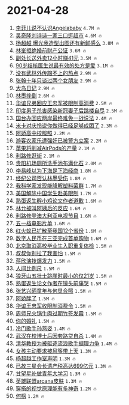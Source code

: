 # 2021-04-28

1. [李菲儿说不认识Angelababy](https://s.weibo.com/weibo?q=%23%E6%9D%8E%E8%8F%B2%E5%84%BF%E8%AF%B4%E4%B8%8D%E8%AE%A4%E8%AF%86Angelababy%23&Refer=top) `4.7M 🔥`
1. [吴奇隆刘诗诗一家三口逛超市](https://s.weibo.com/weibo?q=%23%E5%90%B4%E5%A5%87%E9%9A%86%E5%88%98%E8%AF%97%E8%AF%97%E4%B8%80%E5%AE%B6%E4%B8%89%E5%8F%A3%E9%80%9B%E8%B6%85%E5%B8%82%23&Refer=top) `4.6M 🔥`
1. [杨超越 曝光我造型出图还有新鲜感么](https://s.weibo.com/weibo?q=%E6%9D%A8%E8%B6%85%E8%B6%8A%20%E6%9B%9D%E5%85%89%E6%88%91%E9%80%A0%E5%9E%8B%E5%87%BA%E5%9B%BE%E8%BF%98%E6%9C%89%E6%96%B0%E9%B2%9C%E6%84%9F%E4%B9%88&Refer=top) `3.8M 🔥`
1. [林峯拒绝婚前财产公证](https://s.weibo.com/weibo?q=%23%E6%9E%97%E5%B3%AF%E6%8B%92%E7%BB%9D%E5%A9%9A%E5%89%8D%E8%B4%A2%E4%BA%A7%E5%85%AC%E8%AF%81%23&Refer=top) `3.6M 🔥`
1. [副处长送外卖12小时赚41元](https://s.weibo.com/weibo?q=%23%E5%89%AF%E5%A4%84%E9%95%BF%E9%80%81%E5%A4%96%E5%8D%9612%E5%B0%8F%E6%97%B6%E8%B5%9A41%E5%85%83%23&Refer=top) `3.5M 🔥`
1. [90岁结核医生说最有效的处方是爱](https://s.weibo.com/weibo?q=%2390%E5%B2%81%E7%BB%93%E6%A0%B8%E5%8C%BB%E7%94%9F%E8%AF%B4%E6%9C%80%E6%9C%89%E6%95%88%E7%9A%84%E5%A4%84%E6%96%B9%E6%98%AF%E7%88%B1%23&Refer=top) `3.1M 🔥`
1. [没有武林外传蹭不上的热点](https://s.weibo.com/weibo?q=%23%E6%B2%A1%E6%9C%89%E6%AD%A6%E6%9E%97%E5%A4%96%E4%BC%A0%E8%B9%AD%E4%B8%8D%E4%B8%8A%E7%9A%84%E7%83%AD%E7%82%B9%23&Refer=top) `2.9M 🔥`
1. [张翰十年只谈过两个女朋友](https://s.weibo.com/weibo?q=%23%E5%BC%A0%E7%BF%B0%E5%8D%81%E5%B9%B4%E5%8F%AA%E8%B0%88%E8%BF%87%E4%B8%A4%E4%B8%AA%E5%A5%B3%E6%9C%8B%E5%8F%8B%23&Refer=top) `2.9M 🔥`
1. [大岛日记](https://s.weibo.com/weibo?q=%E5%A4%A7%E5%B2%9B%E6%97%A5%E8%AE%B0&Refer=top) `2.9M 🔥`
1. [林墨摔倒](https://s.weibo.com/weibo?q=%23%E6%9E%97%E5%A2%A8%E6%91%94%E5%80%92%23&Refer=top) `2.6M 🔥`
1. [华谊兄弟回应王忠军被限制高消费](https://s.weibo.com/weibo?q=%E5%8D%8E%E8%B0%8A%E5%85%84%E5%BC%9F%E5%9B%9E%E5%BA%94%E7%8E%8B%E5%BF%A0%E5%86%9B%E8%A2%AB%E9%99%90%E5%88%B6%E9%AB%98%E6%B6%88%E8%B4%B9&Refer=top) `2.5M 🔥`
1. [印度男子杀害感染新冠妻子后跳楼自尽](https://s.weibo.com/weibo?q=%E5%8D%B0%E5%BA%A6%E7%94%B7%E5%AD%90%E6%9D%80%E5%AE%B3%E6%84%9F%E6%9F%93%E6%96%B0%E5%86%A0%E5%A6%BB%E5%AD%90%E5%90%8E%E8%B7%B3%E6%A5%BC%E8%87%AA%E5%B0%BD&Refer=top) `2.5M 🔥`
1. [国台办回应两岸最终难免一战说法](https://s.weibo.com/weibo?q=%23%E5%9B%BD%E5%8F%B0%E5%8A%9E%E5%9B%9E%E5%BA%94%E4%B8%A4%E5%B2%B8%E6%9C%80%E7%BB%88%E9%9A%BE%E5%85%8D%E4%B8%80%E6%88%98%E8%AF%B4%E6%B3%95%23&Refer=top) `2.4M 🔥`
1. [米卡对庆怜说你做得已经足够成团了](https://s.weibo.com/weibo?q=%23%E7%B1%B3%E5%8D%A1%E5%AF%B9%E5%BA%86%E6%80%9C%E8%AF%B4%E4%BD%A0%E5%81%9A%E5%BE%97%E5%B7%B2%E7%BB%8F%E8%B6%B3%E5%A4%9F%E6%88%90%E5%9B%A2%E4%BA%86%23&Refer=top) `2.3M 🔥`
1. [阿娇高中校服照](https://s.weibo.com/weibo?q=%23%E9%98%BF%E5%A8%87%E9%AB%98%E4%B8%AD%E6%A0%A1%E6%9C%8D%E7%85%A7%23&Refer=top) `2.2M 🔥`
1. [游客农家乐遭强奸已被警方立案](https://s.weibo.com/weibo?q=%23%E6%B8%B8%E5%AE%A2%E5%86%9C%E5%AE%B6%E4%B9%90%E9%81%AD%E5%BC%BA%E5%A5%B8%E5%B7%B2%E8%A2%AB%E8%AD%A6%E6%96%B9%E7%AB%8B%E6%A1%88%23&Refer=top) `2.2M 🔥`
1. [苹果将削减AirPods的产量](https://s.weibo.com/weibo?q=%23%E8%8B%B9%E6%9E%9C%E5%B0%86%E5%89%8A%E5%87%8FAirPods%E7%9A%84%E4%BA%A7%E9%87%8F%23&Refer=top) `2.1M 🔥`
1. [利路修逛街](https://s.weibo.com/weibo?q=%E5%88%A9%E8%B7%AF%E4%BF%AE%E9%80%9B%E8%A1%97&Refer=top) `2.1M 🔥`
1. [贵阳机场厕所洗手池布满化石](https://s.weibo.com/weibo?q=%23%E8%B4%B5%E9%98%B3%E6%9C%BA%E5%9C%BA%E5%8E%95%E6%89%80%E6%B4%97%E6%89%8B%E6%B1%A0%E5%B8%83%E6%BB%A1%E5%8C%96%E7%9F%B3%23&Refer=top) `2.0M 🔥`
1. [李易峰以为下海是下海经商](https://s.weibo.com/weibo?q=%23%E6%9D%8E%E6%98%93%E5%B3%B0%E4%BB%A5%E4%B8%BA%E4%B8%8B%E6%B5%B7%E6%98%AF%E4%B8%8B%E6%B5%B7%E7%BB%8F%E5%95%86%23&Refer=top) `1.8M 🔥`
1. [经纪公司否认林墨受伤](https://s.weibo.com/weibo?q=%23%E7%BB%8F%E7%BA%AA%E5%85%AC%E5%8F%B8%E5%90%A6%E8%AE%A4%E6%9E%97%E5%A2%A8%E5%8F%97%E4%BC%A4%23&Refer=top) `1.8M 🔥`
1. [我科学家发现能降解塑料菌群](https://s.weibo.com/weibo?q=%23%E6%88%91%E7%A7%91%E5%AD%A6%E5%AE%B6%E5%8F%91%E7%8E%B0%E8%83%BD%E9%99%8D%E8%A7%A3%E5%A1%91%E6%96%99%E8%8F%8C%E7%BE%A4%23&Refer=top) `1.7M 🔥`
1. [美国解除中国学生赴美限制](https://s.weibo.com/weibo?q=%23%E7%BE%8E%E5%9B%BD%E8%A7%A3%E9%99%A4%E4%B8%AD%E5%9B%BD%E5%AD%A6%E7%94%9F%E8%B5%B4%E7%BE%8E%E9%99%90%E5%88%B6%23&Refer=top) `1.7M 🔥`
1. [熟蛋返生孵小鸡论文作者道歉](https://s.weibo.com/weibo?q=%23%E7%86%9F%E8%9B%8B%E8%BF%94%E7%94%9F%E5%AD%B5%E5%B0%8F%E9%B8%A1%E8%AE%BA%E6%96%87%E4%BD%9C%E8%80%85%E9%81%93%E6%AD%89%23&Refer=top) `1.6M 🔥`
1. [林允被叫阿姨后的反应](https://s.weibo.com/weibo?q=%23%E6%9E%97%E5%85%81%E8%A2%AB%E5%8F%AB%E9%98%BF%E5%A7%A8%E5%90%8E%E7%9A%84%E5%8F%8D%E5%BA%94%23&Refer=top) `1.6M 🔥`
1. [利路修登澳大利亚电视节目](https://s.weibo.com/weibo?q=%E5%88%A9%E8%B7%AF%E4%BF%AE%E7%99%BB%E6%BE%B3%E5%A4%A7%E5%88%A9%E4%BA%9A%E7%94%B5%E8%A7%86%E8%8A%82%E7%9B%AE&Refer=top) `1.6M 🔥`
1. [五一档电影片单](https://s.weibo.com/weibo?q=%23%E4%BA%94%E4%B8%80%E6%A1%A3%E7%94%B5%E5%BD%B1%E7%89%87%E5%8D%95%23&Refer=top) `1.6M 🔥`
1. [红火蚁已扩散至我国12个省份](https://s.weibo.com/weibo?q=%E7%BA%A2%E7%81%AB%E8%9A%81%E5%B7%B2%E6%89%A9%E6%95%A3%E8%87%B3%E6%88%91%E5%9B%BD12%E4%B8%AA%E7%9C%81%E4%BB%BD&Refer=top) `1.6M 🔥`
1. [数字人民币在三亚完成首单购物](https://s.weibo.com/weibo?q=%E6%95%B0%E5%AD%97%E4%BA%BA%E6%B0%91%E5%B8%81%E5%9C%A8%E4%B8%89%E4%BA%9A%E5%AE%8C%E6%88%90%E9%A6%96%E5%8D%95%E8%B4%AD%E7%89%A9&Refer=top) `1.6M 🔥`
1. [北京取消高校毕业生入职重复体检](https://s.weibo.com/weibo?q=%23%E5%8C%97%E4%BA%AC%E5%8F%96%E6%B6%88%E9%AB%98%E6%A0%A1%E6%AF%95%E4%B8%9A%E7%94%9F%E5%85%A5%E8%81%8C%E9%87%8D%E5%A4%8D%E4%BD%93%E6%A3%80%23&Refer=top) `1.5M 🔥`
1. [叔叔你别拉了我害怕](https://s.weibo.com/weibo?q=%23%E5%8F%94%E5%8F%94%E4%BD%A0%E5%88%AB%E6%8B%89%E4%BA%86%E6%88%91%E5%AE%B3%E6%80%95%23&Refer=top) `1.5M 🔥`
1. [蒋欣演技爆发力](https://s.weibo.com/weibo?q=%23%E8%92%8B%E6%AC%A3%E6%BC%94%E6%8A%80%E7%88%86%E5%8F%91%E5%8A%9B%23&Refer=top) `1.5M 🔥`
1. [人间比例尺](https://s.weibo.com/weibo?q=%E4%BA%BA%E9%97%B4%E6%AF%94%E4%BE%8B%E5%B0%BA&Refer=top) `1.5M 🔥`
1. [狼牙山五壮士跳崖时最小的仅21岁](https://s.weibo.com/weibo?q=%23%E7%8B%BC%E7%89%99%E5%B1%B1%E4%BA%94%E5%A3%AE%E5%A3%AB%E8%B7%B3%E5%B4%96%E6%97%B6%E6%9C%80%E5%B0%8F%E7%9A%84%E4%BB%8521%E5%B2%81%23&Refer=top) `1.5M 🔥`
1. [熟蛋返生论文作者在镜头前痛哭](https://s.weibo.com/weibo?q=%23%E7%86%9F%E8%9B%8B%E8%BF%94%E7%94%9F%E8%AE%BA%E6%96%87%E4%BD%9C%E8%80%85%E5%9C%A8%E9%95%9C%E5%A4%B4%E5%89%8D%E7%97%9B%E5%93%AD%23&Refer=top) `1.5M 🔥`
1. [张艺兴晒童年与何炅合照](https://s.weibo.com/weibo?q=%23%E5%BC%A0%E8%89%BA%E5%85%B4%E6%99%92%E7%AB%A5%E5%B9%B4%E4%B8%8E%E4%BD%95%E7%82%85%E5%90%88%E7%85%A7%23&Refer=top) `1.5M 🔥`
1. [阿娇胖了](https://s.weibo.com/weibo?q=%23%E9%98%BF%E5%A8%87%E8%83%96%E4%BA%86%23&Refer=top) `1.5M 🔥`
1. [华谊王忠军收限制消费令](https://s.weibo.com/weibo?q=%E5%8D%8E%E8%B0%8A%E7%8E%8B%E5%BF%A0%E5%86%9B%E6%94%B6%E9%99%90%E5%88%B6%E6%B6%88%E8%B4%B9%E4%BB%A4&Refer=top) `1.5M 🔥`
1. [周师兄火锅牛肉过期竹签发霉](https://s.weibo.com/weibo?q=%23%E5%91%A8%E5%B8%88%E5%85%84%E7%81%AB%E9%94%85%E7%89%9B%E8%82%89%E8%BF%87%E6%9C%9F%E7%AB%B9%E7%AD%BE%E5%8F%91%E9%9C%89%23&Refer=top) `1.5M 🔥`
1. [你的婚礼](https://s.weibo.com/weibo?q=%E4%BD%A0%E7%9A%84%E5%A9%9A%E7%A4%BC&Refer=top) `1.5M 🔥`
1. [冷门歌手孙燕姿](https://s.weibo.com/weibo?q=%23%E5%86%B7%E9%97%A8%E6%AD%8C%E6%89%8B%E5%AD%99%E7%87%95%E5%A7%BF%23&Refer=top) `1.4M 🔥`
1. [武汉在校博士后因套路贷自杀](https://s.weibo.com/weibo?q=%23%E6%AD%A6%E6%B1%89%E5%9C%A8%E6%A0%A1%E5%8D%9A%E5%A3%AB%E5%90%8E%E5%9B%A0%E5%A5%97%E8%B7%AF%E8%B4%B7%E8%87%AA%E6%9D%80%23&Refer=top) `1.4M 🔥`
1. [清华教授为被驱逐流浪歌手据理力争](https://s.weibo.com/weibo?q=%23%E6%B8%85%E5%8D%8E%E6%95%99%E6%8E%88%E4%B8%BA%E8%A2%AB%E9%A9%B1%E9%80%90%E6%B5%81%E6%B5%AA%E6%AD%8C%E6%89%8B%E6%8D%AE%E7%90%86%E5%8A%9B%E4%BA%89%23&Refer=top) `1.4M 🔥`
1. [女孩主动要求被风筝带上天](https://s.weibo.com/weibo?q=%E5%A5%B3%E5%AD%A9%E4%B8%BB%E5%8A%A8%E8%A6%81%E6%B1%82%E8%A2%AB%E9%A3%8E%E7%AD%9D%E5%B8%A6%E4%B8%8A%E5%A4%A9&Refer=top) `1.3M 🔥`
1. [杨超越工作室声明](https://s.weibo.com/weibo?q=%E6%9D%A8%E8%B6%85%E8%B6%8A%E5%B7%A5%E4%BD%9C%E5%AE%A4%E5%A3%B0%E6%98%8E&Refer=top) `1.3M 🔥`
1. [已故三星会长遗产税高达699亿元](https://s.weibo.com/weibo?q=%E5%B7%B2%E6%95%85%E4%B8%89%E6%98%9F%E4%BC%9A%E9%95%BF%E9%81%97%E4%BA%A7%E7%A8%8E%E9%AB%98%E8%BE%BE699%E4%BA%BF%E5%85%83&Refer=top) `1.3M 🔥`
1. [甘望星补做青年大学习](https://s.weibo.com/weibo?q=%23%E7%94%98%E6%9C%9B%E6%98%9F%E8%A1%A5%E5%81%9A%E9%9D%92%E5%B9%B4%E5%A4%A7%E5%AD%A6%E4%B9%A0%23&Refer=top) `1.3M 🔥`
1. [英雄联盟arcana皮肤](https://s.weibo.com/weibo?q=%E8%8B%B1%E9%9B%84%E8%81%94%E7%9B%9Farcana%E7%9A%AE%E8%82%A4&Refer=top) `1.3M 🔥`
1. [穿搭的视觉原理能有多神奇](https://s.weibo.com/weibo?q=%E7%A9%BF%E6%90%AD%E7%9A%84%E8%A7%86%E8%A7%89%E5%8E%9F%E7%90%86%E8%83%BD%E6%9C%89%E5%A4%9A%E7%A5%9E%E5%A5%87&Refer=top) `1.2M 🔥`
1. [何榜](https://s.weibo.com/weibo?q=%E4%BD%95%E6%A6%9C&Refer=top) `1.2M 🔥`
